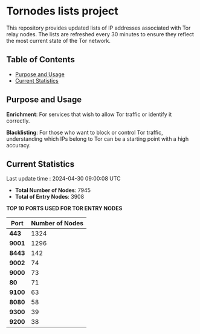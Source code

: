 # Tornodes lists project

This repository provides updated lists of IP addresses associated with Tor relay nodes. The lists are refreshed every 30 minutes to ensure they reflect the most current state of the Tor network.

## Table of Contents

- [Purpose and Usage](#purpose-and-usage)
- [Current Statistics](#current-statistics)


## Purpose and Usage

**Enrichment**: For services that wish to allow Tor traffic or identify it correctly.

**Blacklisting**: For those who want to block or control Tor traffic, understanding which IPs belong to Tor can be a starting point with a high accuracy.

## Current Statistics

Last update time : 2024-04-30 09:00:08 UTC

- **Total Number of Nodes**: 7945
- **Total of Entry Nodes**: 3908

**TOP 10 PORTS USED FOR TOR ENTRY NODES**

| **Port** | **Number of Nodes** |
|------|-----------------|
| **443**   | 1324  |
| **9001**   | 1296  |
| **8443**   | 142  |
| **9002**   | 74  |
| **9000**   | 73  |
| **80**   | 71  |
| **9100**   | 63  |
| **8080**   | 58  |
| **9300**   | 39  |
| **9200**   | 38  |


